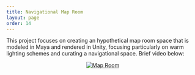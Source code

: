 ```yaml
---
title: Navigational Map Room
layout: page
order: 14
---
```


This project focuses on creating an hypothetical map room space that is modeled in Maya and rendered in Unity, focusing 
particularly on warm lighting schemes and curating a navigational space. Brief video below: 

<div align="center">
<a href="https://youtu.be/56qIbFFnrsE">
  <img src="https://markdown-videos-api.jorgenkh.no/url?url=https%3A%2F%2Fyoutu.be%2F56qIbFFnrsE" alt="Map Room" title="Map Room"/>
</a>
</div>